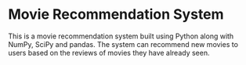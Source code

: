 # Movie Recommendation System

This is a movie recommendation system built using Python along with NumPy, SciPy and pandas. The system can recommend new movies to users based on the reviews of movies they have already seen.
